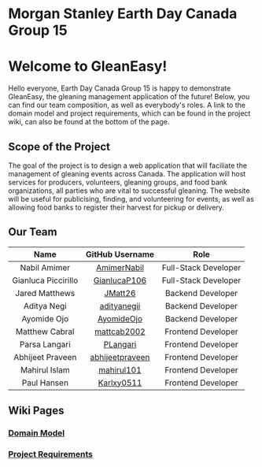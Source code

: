 # Morgan Stanley Earth Day Canada Group 15

# Welcome to GleanEasy!
Hello everyone, Earth Day Canada Group 15 is happy to demonstrate GleanEasy, the gleaning management application of the future! Below, you can find our team composition, as well as everybody's roles. A link to the domain model and project requirements, which can be found in the project wiki, can also be found at the bottom of the page. 

## Scope of the Project
The goal of the project is to design a web application that will faciliate the management of gleaning events across Canada. The application will host services for producers, volunteers, gleaning groups, and food bank organizations, all parties who are vital to successful gleaning. The website will be useful for publicising, finding, and volunteering for events, as well as allowing food banks to register their harvest for pickup or delivery. 

## Our Team
|Name|GitHub Username|Role|
|:-------:|:-------------:|:----------:|
|Nabil Amimer|[AmimerNabil](https://github.com/AmimerNabil)|Full-Stack Developer
|Gianluca Piccirillo|[GianlucaP106](https://github.com/GianlucaP106)|Full-Stack Developer
|Jared Matthews|[JMatt26](https://github.com/JMatt26)|Backend Developer
|Aditya Negi|[adityanegii](https://github.com/adityanegii)|Backend Developer
|Ayomide Ojo|[AyomideOjo](https://github.com/AyomideOjo)|Backend Developer
|Matthew Cabral|[mattcab2002](https://github.com/mattcab2002)|Frontend Developer
|Parsa Langari|[PLangari](https://github.com/PLangari)|Frontend Developer
|Abhijeet Praveen|[abhijeetpraveen](https://github.com/abhijeetpraveen)|Frontend Developer
|Mahirul Islam|[mahirul101](https://github.com/mahirul101)|Frontend Developer
|Paul Hansen|[Karlxy0511](https://github.com/Karlxy0511)|Frontend Developer

## Wiki Pages
### [Domain Model](https://github.com/GianlucaP106/MS-CODE-TO-GIVE-APP/wiki/Domain-Model)

### [Project Requirements](https://github.com/GianlucaP106/MS-CODE-TO-GIVE-APP/wiki/Requirements)
